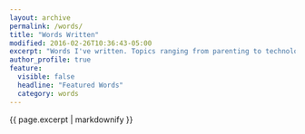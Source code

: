 ```yaml
---
layout: archive
permalink: /words/
title: "Words Written"
modified: 2016-02-26T10:36:43-05:00
excerpt: "Words I've written. Topics ranging from parenting to technology to career to just about anything."
author_profile: true
feature:
  visible: false
  headline: "Featured Words"
  category: words
---
```


{{ page.excerpt | markdownify }}
